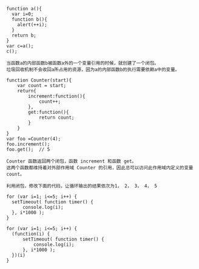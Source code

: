```
function a(){
  var i=0;
  function b(){
    alert(++i);
  }
  return b;
}
var c=a();
c();
```
`当函数a的内部函数b被函数a外的一个变量引用的时候，就创建了一个闭包。`  
`垃圾回收机制不会收回a所占用的资源，因为a的内部函数b的执行需要依赖a中的变量。`

```
function Counter(start){
    var count = start;
    return{
        increment:function(){
            count++;
        },
        get:function(){
            return count;
        }
    }
}
var foo =Counter(4);
foo.increment();
foo.get();  // 5
```
`Counter 函数返回两个闭包，函数 increment 和函数 get。`    
`这两个函数都维持着对外部作用域 Counter 的引用，因此总可以访问此作用域内定义的变量 count。`

`利用闭包，修改下面的代码，让循环输出的结果依次为1， 2， 3， 4， 5`
```
for (var i=1; i<=5; i++) { 
  setTimeout( function timer() {
      console.log(i);
  }, i*1000 );
}
```

```
for (var i=1; i<=5; i++) { 
  (function(i) {
      setTimeout( function timer() {
          console.log(i);
      }, i*1000 );
  })(i)
}
```

